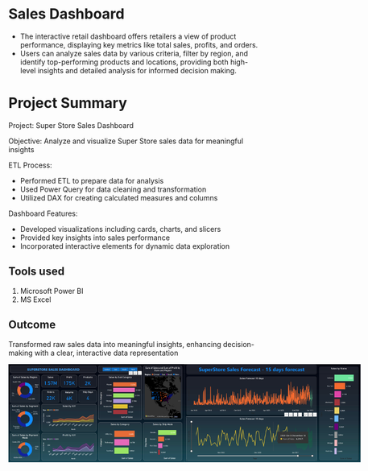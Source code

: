 # Sales Dashboard
* The interactive retail dashboard offers retailers a view of product performance, displaying key metrics like total sales, profits, and orders. 
* Users can analyze sales data by various criteria, filter by region, and identify top-performing products and locations, providing both high-level insights and detailed analysis for informed decision making. 
    
# Project Summary
Project: Super Store Sales Dashboard

Objective: Analyze and visualize Super Store sales data for meaningful insights

ETL Process:
* Performed ETL to prepare data for analysis
* Used Power Query for data cleaning and transformation
* Utilized DAX for creating calculated measures and columns
  
Dashboard Features:
* Developed visualizations including cards, charts, and slicers
* Provided key insights into sales performance
* Incorporated interactive elements for dynamic data exploration
  

## Tools used
 1. Microsoft Power BI
 2. MS Excel

## Outcome
Transformed raw sales data into meaningful insights, enhancing decision-making with a clear, interactive data representation

<div style="display: flex; justify-content: space-between;">
  <img src="https://github.com/SimratSinghPanesar/SalesDashboard/blob/main/SuperStore%20Sales%20Dashboard.png" alt="Super Store Sales Dashboard" width="350">
  <img src="https://github.com/SimratSinghPanesar/SalesDashboard/blob/main/SuperStore%20Sales%20Forecast.png" alt="Super Store Sales Forecast" width="350">
</div>

